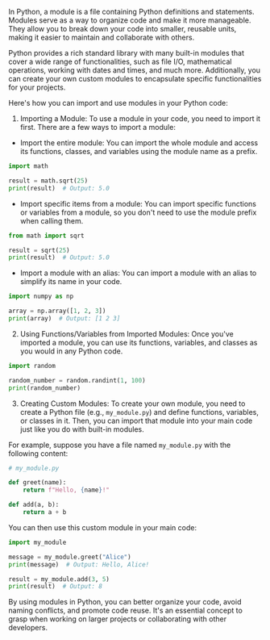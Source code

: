 In Python, a module is a file containing Python definitions and statements. Modules serve as a way to organize code and make it more manageable. They allow you to break down your code into smaller, reusable units, making it easier to maintain and collaborate with others.

Python provides a rich standard library with many built-in modules that cover a wide range of functionalities, such as file I/O, mathematical operations, working with dates and times, and much more. Additionally, you can create your own custom modules to encapsulate specific functionalities for your projects.

Here's how you can import and use modules in your Python code:

1. Importing a Module:
To use a module in your code, you need to import it first. There are a few ways to import a module:

- Import the entire module:
You can import the whole module and access its functions, classes, and variables using the module name as a prefix.

```python
import math

result = math.sqrt(25)
print(result)  # Output: 5.0
```

- Import specific items from a module:
You can import specific functions or variables from a module, so you don't need to use the module prefix when calling them.

```python
from math import sqrt

result = sqrt(25)
print(result)  # Output: 5.0
```

- Import a module with an alias:
You can import a module with an alias to simplify its name in your code.

```python
import numpy as np

array = np.array([1, 2, 3])
print(array)  # Output: [1 2 3]
```

2. Using Functions/Variables from Imported Modules:
Once you've imported a module, you can use its functions, variables, and classes as you would in any Python code.

```python
import random

random_number = random.randint(1, 100)
print(random_number)
```

3. Creating Custom Modules:
To create your own module, you need to create a Python file (e.g., `my_module.py`) and define functions, variables, or classes in it. Then, you can import that module into your main code just like you do with built-in modules.

For example, suppose you have a file named `my_module.py` with the following content:

```python
# my_module.py

def greet(name):
    return f"Hello, {name}!"

def add(a, b):
    return a + b
```

You can then use this custom module in your main code:

```python
import my_module

message = my_module.greet("Alice")
print(message)  # Output: Hello, Alice!

result = my_module.add(3, 5)
print(result)  # Output: 8
```

By using modules in Python, you can better organize your code, avoid naming conflicts, and promote code reuse. It's an essential concept to grasp when working on larger projects or collaborating with other developers.